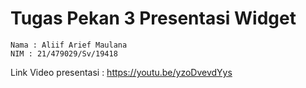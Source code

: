 # Tugas Pekan 3 Presentasi Widget

```
Nama : Aliif Arief Maulana
NIM : 21/479029/Sv/19418
```

Link Video presentasi : https://youtu.be/yzoDvevdYys
